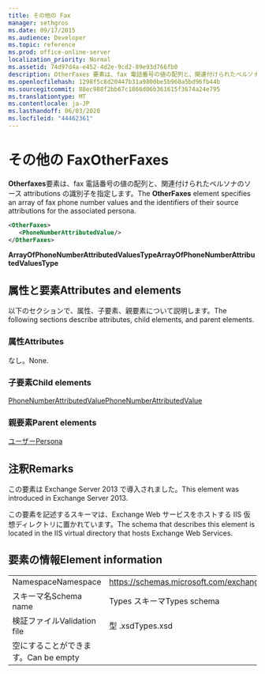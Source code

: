 ```yaml
---
title: その他の Fax
manager: sethgros
ms.date: 09/17/2015
ms.audience: Developer
ms.topic: reference
ms.prod: office-online-server
localization_priority: Normal
ms.assetid: 74d97d4a-e452-4d2e-9cd2-89e93d766fb0
description: OtherFaxes 要素は、fax 電話番号の値の配列と、関連付けられたペルソナのソース attributions の識別子を指定します。
ms.openlocfilehash: 1298f5c8d20447b31a9800be5b960a5bd96fb44b
ms.sourcegitcommit: 88ec988f2bb67c1866d06b361615f3674a24e795
ms.translationtype: MT
ms.contentlocale: ja-JP
ms.lasthandoff: 06/03/2020
ms.locfileid: "44462361"
---
```

# <a name="otherfaxes"></a><span data-ttu-id="31549-103">その他の Fax</span><span class="sxs-lookup"><span data-stu-id="31549-103">OtherFaxes</span></span>

<span data-ttu-id="31549-104">**Otherfaxes**要素は、fax 電話番号の値の配列と、関連付けられたペルソナのソース attributions の識別子を指定します。</span><span class="sxs-lookup"><span data-stu-id="31549-104">The **OtherFaxes** element specifies an array of fax phone number values and the identifiers of their source attributions for the associated persona.</span></span> 
  
```XML
<OtherFaxes>
   <PhoneNumberAttributedValue/>
</OtherFaxes>

```

 <span data-ttu-id="31549-105">**ArrayOfPhoneNumberAttributedValuesType**</span><span class="sxs-lookup"><span data-stu-id="31549-105">**ArrayOfPhoneNumberAttributedValuesType**</span></span>
## <a name="attributes-and-elements"></a><span data-ttu-id="31549-106">属性と要素</span><span class="sxs-lookup"><span data-stu-id="31549-106">Attributes and elements</span></span>

<span data-ttu-id="31549-107">以下のセクションで、属性、子要素、親要素について説明します。</span><span class="sxs-lookup"><span data-stu-id="31549-107">The following sections describe attributes, child elements, and parent elements.</span></span>
  
### <a name="attributes"></a><span data-ttu-id="31549-108">属性</span><span class="sxs-lookup"><span data-stu-id="31549-108">Attributes</span></span>

<span data-ttu-id="31549-109">なし。</span><span class="sxs-lookup"><span data-stu-id="31549-109">None.</span></span>
  
### <a name="child-elements"></a><span data-ttu-id="31549-110">子要素</span><span class="sxs-lookup"><span data-stu-id="31549-110">Child elements</span></span>

[<span data-ttu-id="31549-111">PhoneNumberAttributedValue</span><span class="sxs-lookup"><span data-stu-id="31549-111">PhoneNumberAttributedValue</span></span>](phonenumberattributedvalue.md)
  
### <a name="parent-elements"></a><span data-ttu-id="31549-112">親要素</span><span class="sxs-lookup"><span data-stu-id="31549-112">Parent elements</span></span>

[<span data-ttu-id="31549-113">ユーザー</span><span class="sxs-lookup"><span data-stu-id="31549-113">Persona</span></span>](persona.md)
  
## <a name="remarks"></a><span data-ttu-id="31549-114">注釈</span><span class="sxs-lookup"><span data-stu-id="31549-114">Remarks</span></span>

<span data-ttu-id="31549-115">この要素は Exchange Server 2013 で導入されました。</span><span class="sxs-lookup"><span data-stu-id="31549-115">This element was introduced in Exchange Server 2013.</span></span>
  
<span data-ttu-id="31549-116">この要素を記述するスキーマは、Exchange Web サービスをホストする IIS 仮想ディレクトリに置かれています。</span><span class="sxs-lookup"><span data-stu-id="31549-116">The schema that describes this element is located in the IIS virtual directory that hosts Exchange Web Services.</span></span>
  
## <a name="element-information"></a><span data-ttu-id="31549-117">要素の情報</span><span class="sxs-lookup"><span data-stu-id="31549-117">Element information</span></span>

|||
|:-----|:-----|
|<span data-ttu-id="31549-118">Namespace</span><span class="sxs-lookup"><span data-stu-id="31549-118">Namespace</span></span>  <br/> |https://schemas.microsoft.com/exchange/services/2006/types  <br/> |
|<span data-ttu-id="31549-119">スキーマ名</span><span class="sxs-lookup"><span data-stu-id="31549-119">Schema name</span></span>  <br/> |<span data-ttu-id="31549-120">Types スキーマ</span><span class="sxs-lookup"><span data-stu-id="31549-120">Types schema</span></span>  <br/> |
|<span data-ttu-id="31549-121">検証ファイル</span><span class="sxs-lookup"><span data-stu-id="31549-121">Validation file</span></span>  <br/> |<span data-ttu-id="31549-122">型 .xsd</span><span class="sxs-lookup"><span data-stu-id="31549-122">Types.xsd</span></span>  <br/> |
|<span data-ttu-id="31549-123">空にすることができます。</span><span class="sxs-lookup"><span data-stu-id="31549-123">Can be empty</span></span>  <br/> ||
   

